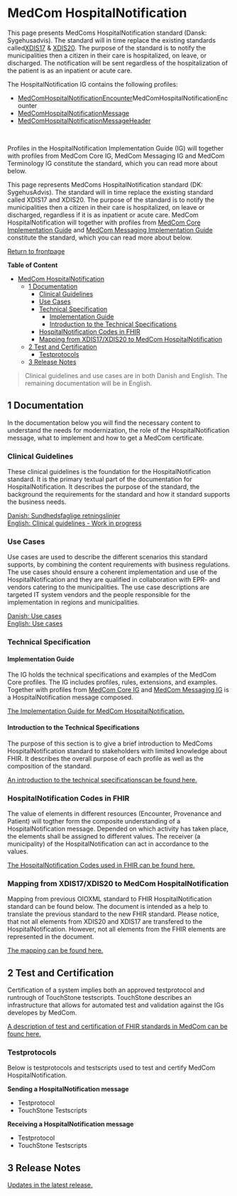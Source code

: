 # MedCom HospitalNotification
This page presents MedComs HospitalNotification standard (Dansk: Sygehusadvis). The standard will in time replace the existing standards called<a href="https://svn.medcom.dk/svn/releases/Standarder/Det%20gode%20kommuneadvis/XDIS17/Dokumentation/XDIS17.pdf" target="_blank">XDIS17</a> &
<a href="https://svn.medcom.dk/svn/releases/Standarder/Det%20gode%20kommuneadvis/XDIS20/Dokumentation/XDIS20.pdf" target="_blank">XDIS20</a>. The purpose of the standard is to notify the municipalities then a citizen in their care is hospitalized, on leave, or discharged. The notification will be sent regardless of the hospitalization of the patient is as an inpatient or acute care. 

The HospitalNotification IG contains the following profiles: 
*	<a href="https://build.fhir.org/ig/medcomdk/dk-medcom-hospitalnotification/StructureDefinition-medcom-hospitalNotification-encounter.html" target="_blank">MedComHospitalNotificationEncounter</a>MedComHospitalNotificationEncounter
*	<a href="https://build.fhir.org/ig/medcomdk/dk-medcom-hospitalnotification/StructureDefinition-medcom-hospitalNotification-message.html" target="_blank">MedComHospitalNotificationMessage</a>
* <a href="https://build.fhir.org/ig/medcomdk/dk-medcom-hospitalnotification/StructureDefinition-medcom-hospitalNotification-messageHeader.html" target="_blank">MedComHospitalNotificationMessageHeader</a>
<p>&nbsp;</p>	
Profiles in the HospitalNotification Implementation Guide (IG) will together with profiles from MedCom Core IG, MedCom Messaging IG and MedCom Terminology IG constitute the standard, which you can read more about below.



This page represents MedComs HospitalNotification standard (DK: SygehusAdvis). The standard will in time replace the existing standard called XDIS17 and XDIS20. The purpose of the standard is to notify the municipalities then a citizen in their care is hospitalized, on leave or discharged, regardless if it is as inpatient or acute care. MedCom HospitalNotification will together with profiles from <a href="https://medcomdk.github.io/dk-medcom-core/" target="_blank">MedCom Core Implementation Guide</a> and <a href="https://medcomdk.github.io/dk-medcom-messaging/" target="_blank">MedCom Messaging Implementation Guide</a> constitute the standard, which you can read more about below. 

<a href="https://medcomdk.github.io/MedComLandingPage/" target="_blank">Return to frontpage</a>

**Table of Content**
- [MedCom HospitalNotification](#medcom-hospitalnotification)
  * [1 Documentation](#1-documentation)
    + [Clinical Guidelines](#clinical-guidelines)
    + [Use Cases](#use-cases)
    + [Technical Specification](#technical-specification)
      - [Implementation Guide](#implementation-guide)
      - [Introduction to the Technical Specifications](#introduction-to-the-technical-specifications)
    + [HospitalNotification Codes in FHIR](#hospitalnotification-codes-in-fhir)
    + [Mapping from XDIS17/XDIS20 to MedCom HospitalNotification](#mapping-from-xdis17-xdis20-to-medcom-hospitalnotification)
  * [2 Test and Certification](#2-test-and-certification)
    + [Testprotocols](#testprotocols)
  * [3 Release Notes](#3-release-notes)

> Clinical guidelines and use cases are in both Danish and English. The remaining documentation will be in English.

## 1 Documentation 

In the documentation below you will find the necessary content to understand the needs for modernization, the role of the HospitalNotification message, what to implement and how to get a MedCom certificate.

### Clinical Guidelines

These clinical guidelines is the foundation for the HospitalNotification standard. It is the primary textual part of the documentation for HospitalNotification. It describes the purpose of the standard, the background the requirements for the standard and how it standard supports the business needs. 

[Danish: Sundhedsfaglige retningslinjer](assets/documents/Clinical-guidelines-DA.md) <br> 
[English: Clinical guidelines - Work in progress](assets/documents/Clinical-guidelines-ENG.md) 

### Use Cases

Use cases are used to describe the different scenarios this standard supports, by combining the content requirements with business regulations. The use cases should ensure a coherent implementation and use of the HospitalNotification and they are qualified in collaboration with EPR- and vendors catering to the municipalities.
The use case descriptions are targeted IT system vendors and the people responsible for the implementation in regions and municipalities.
 
[Danish: Use cases](assets/documents/UseCases-DA.md) <br> 
[English: Use cases](assets/documents/UseCases-ENG.md) 

### Technical Specification

#### Implementation Guide

The IG holds the technical specifications and examples of the MedCom Core profiles. The IG includes profiles, rules, extensions, and examples. Together with profiles from <a href="https://medcomdk.github.io/dk-medcom-core/" target="_blank">MedCom Core IG</a> and <a href="https://medcomdk.github.io/dk-medcom-messaging/" target="_blank">MedCom Messaging IG</a> is a HospitalNotification message composed.

<a href="https://build.fhir.org/ig/medcomdk/dk-medcom-hospitalnotification/" target="_blank">The Implementation Guide for MedCom HospitalNotification.</a>

#### Introduction to the Technical Specifications

The purpose of this section is to give a brief introduction to MedComs HospitalNotification standard to stakeholders with limited knowledge about FHIR. It describes the overall purpose of each profile as well as the composition of the standard. 

[An introduction to the technical specificationscan be found here.](assets/documents/Intro-Technical-Spec-ENG.md)

### HospitalNotification Codes in FHIR

The value of elements in different resources (Encounter, Provenance and Patient) will togther form the composite understanding of a HospitalNotification message. Depended on which activity has taken place, the elements shall be assigned to different values. The receiver (a municipality) of the HospitalNotification can act in accordance to the values.

[The HospitalNotification Codes used in FHIR can be found here.](/assets/documents/Overview-HospitalNotification-codes-FHIR.md)

### Mapping from XDIS17/XDIS20 to MedCom HospitalNotification

Mapping from previous OIOXML standard to FHIR HospitalNotification standard can be found below. The document is intended as a help to translate the previous standard to the new FHIR standard. 
Please notice, that not all elements from XDIS20 and XDIS17 are transfered to the HospitalNotification. However, not all elements from the FHIR elements are represented in the document.

[The mapping can be found here.](/assets/documents/Map_between_OIOXML_and_FHIR_HospitalNotification.md)

## 2 Test and Certification

Certification of a system implies both an approved testprotocol and runtrough of TouchStone testscripts. 
TouchStone describes an infrastructure that allows for automated test and validation against the IGs developes by MedCom. 

<a href="https://medcomdk.github.io/MedComLandingPage/#3-test-and-certification" target="_blank">A description of test and certification of FHIR standards in MedCom can be founc here.</a>

### Testprotocols 

Below is testprotocols and testscripts used to test and certify MedCom HospitalNotification. 

**Sending a HospitalNotification message**
* Testprotocol
* TouchStone Testscripts

**Receiving a HospitalNotification message**
* Testprotocol
* TouchStone Testscripts

## 3 Release Notes

[Updates in the latest release.](assets/documents/ReleaseNote-ENG.md)
